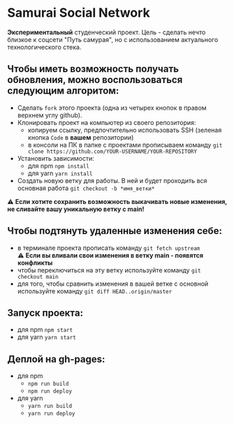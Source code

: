 # Samurai Social Network

**Экспериментальный** студенческий проект. Цель - сделать нечто близкое к соцсети "Путь самурая", но с использованием актуального технологического стека.

## Чтобы иметь возможность получать обновления, можно воспользоваться следующим алгоритом:
- Сделать `fork` этого проекта (одна из четырех кнопок в правом верхнем углу github).
- Клонировать проект на компьютер из своего репозитория:
    - копируем ссылку, предпочтительно использовать SSH (зеленая кнопка `Code` в **вашем** репозитории)
    - в консоли на ПК в папке с проектами прописываем команду
	`git clone https://github.com/YOUR-USERNAME/YOUR-REPOSITORY`
- Установить зависимости:
    - для npm `npm install`
    - для yarn `yarn install`
- Создать новую ветку для работы. В ней и будет проходить вся основная работа
	`git checkout -b *имя_ветки*`


 :warning: **Если хотите сохранить возможность выкачивать новые изменения, не сливайте вашу уникальную ветку с main!**


## Чтобы подтянуть удаленные изменения себе:
- в терминале проекта прописать команду `git fetch upstream`  
:warning: **Если вы вливали свои изменения в ветку main - появятся конфликты**
- чтобы переключиться на эту ветку используйте команду `git checkout main`
- для того, чтобы сравнить изменения в вашей ветке c основной используйте команду `git diff HEAD..origin/master`

 


## Запуск проекта:
  - для npm `npm start`
  - для yarn `yarn start`


## Деплой на gh-pages:
  - для npm 
	- `npm run build`
	- `npm run deploy`
  - для yarn 
	- `yarn run build`
	- `yarn run deploy`



